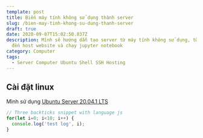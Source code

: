 ```yaml
---
template: post
title: Biến máy tính không sử dụng thành server
slug: /bien-may-tinh-khong-su-dung-thanh-server
draft: true
date: 2020-09-07T15:02:50.837Z
description: Mình sẽ hướng dẫn tạo server từ máy tính không sử dụng, từ ssh cho
  đến host website và chạy jupyter notebook
category: Computer
tags:
  - Server Computer Ubuntu Shell SSH Hosting
---
```

## Cài đặt linux

Mình sử dụng [Ubuntu Server 20.04.1 LTS](https://ubuntu.com/download/server) 

```javascript
// Three backticks snippet with language js
for(let i=0; i<10; i++) {
  console.log('test log', i);
}
```